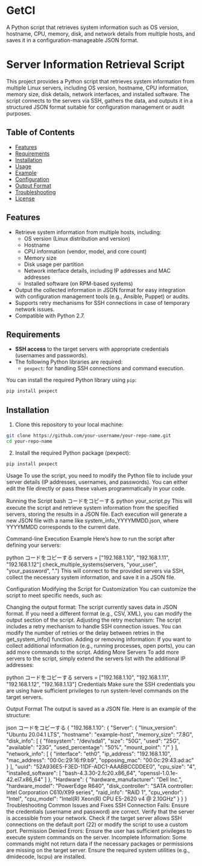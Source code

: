 # GetCI
A Python script that retrieves system information such as OS version, hostname, CPU, memory, disk, and network details from multiple hosts, and saves it in a configuration-manageable JSON format.

# Server Information Retrieval Script

This project provides a Python script that retrieves system information from multiple Linux servers, including OS version, hostname, CPU information, memory size, disk details, network interfaces, and installed software. The script connects to the servers via SSH, gathers the data, and outputs it in a structured JSON format suitable for configuration management or audit purposes.

## Table of Contents

- [Features](#features)
- [Requirements](#requirements)
- [Installation](#installation)
- [Usage](#usage)
- [Example](#example)
- [Configuration](#configuration)
- [Output Format](#output-format)
- [Troubleshooting](#troubleshooting)
- [License](#license)

## Features

- Retrieve system information from multiple hosts, including:
  - OS version (Linux distribution and version)
  - Hostname
  - CPU information (vendor, model, and core count)
  - Memory size
  - Disk usage per partition
  - Network interface details, including IP addresses and MAC addresses
  - Installed software (on RPM-based systems)
- Output the collected information in JSON format for easy integration with configuration management tools (e.g., Ansible, Puppet) or audits.
- Supports retry mechanisms for SSH connections in case of temporary network issues.
- Compatible with Python 2.7.

## Requirements

- **SSH access** to the target servers with appropriate credentials (usernames and passwords).
- The following Python libraries are required:
  - `pexpect`: for handling SSH connections and command execution.

You can install the required Python library using `pip`:

```bash
pip install pexpect
```

## Installation
1. Clone this repository to your local machine:
```bash
git clone https://github.com/your-username/your-repo-name.git
cd your-repo-name
```
2. Install the required Python package (pexpect):
```bash
pip install pexpect
```


Usage
To use the script, you need to modify the Python file to include your server details (IP addresses, usernames, and passwords). You can either edit the file directly or pass these values programmatically in your code.

Running the Script
bash
コードをコピーする
python your_script.py
This will execute the script and retrieve system information from the specified servers, storing the results in a JSON file. Each execution will generate a new JSON file with a name like system_info_YYYYMMDD.json, where YYYYMMDD corresponds to the current date.

Command-line Execution Example
Here’s how to run the script after defining your servers:

python
コードをコピーする
servers = ["192.168.1.10", "192.168.1.11", "192.168.1.12"]
check_multiple_systems(servers, "your_user", "your_password", ".")
This will connect to the provided servers via SSH, collect the necessary system information, and save it in a JSON file.

Configuration
Modifying the Script for Customization
You can customize the script to meet specific needs, such as:

Changing the output format: The script currently saves data in JSON format. If you need a different format (e.g., CSV, XML), you can modify the output section of the script.
Adjusting the retry mechanism: The script includes a retry mechanism to handle SSH connection issues. You can modify the number of retries or the delay between retries in the get_system_info() function.
Adding or removing information: If you want to collect additional information (e.g., running processes, open ports), you can add more commands to the script.
Adding More Servers
To add more servers to the script, simply extend the servers list with the additional IP addresses:

python
コードをコピーする
servers = ["192.168.1.10", "192.168.1.11", "192.168.1.12", "192.168.1.13"]
Credentials
Make sure the SSH credentials you are using have sufficient privileges to run system-level commands on the target servers.

Output Format
The output is saved as a JSON file. Here is an example of the structure:

json
コードをコピーする
{
  "192.168.1.10": {
    "Server": {
      "linux_version": "Ubuntu 20.04.1 LTS",
      "hostname": "example-host",
      "memory_size": "7.8G",
      "disk_info": [
        {
          "filesystem": "/dev/sda1",
          "size": "50G",
          "used": "25G",
          "available": "23G",
          "used_percentage": "50%",
          "mount_point": "/"
        }
      ],
      "network_info": [
        {
          "interface": "eth0",
          "ip_address": "192.168.1.10",
          "mac_address": "00:0c:29:16:f9:b9",
          "opposing_mac": "00:0c:29:43:ad:ac"
        }
      ],
      "uuid": "52A936E5-F3ED-11DF-ADC1-AAABBCCDDEE0",
      "cpu_size": "4",
      "installed_software": [
        "bash-4.3.30-2.fc20.x86_64",
        "openssl-1.0.1e-42.el7.x86_64"
      ]
    },
    "Hardware": {
      "hardware_manufacturer": "Dell Inc.",
      "hardware_model": "PowerEdge R640",
      "disk_controller": "SATA controller: Intel Corporation C610/X99 series",
      "raid_info": "RAID 1",
      "cpu_vendor": "Intel",
      "cpu_model": "Intel(R) Xeon(R) CPU E5-2620 v4 @ 2.10GHz"
    }
  }
}
Troubleshooting
Common Issues and Fixes
SSH Connection Fails:
Ensure the credentials (username and password) are correct.
Verify that the server is accessible from your network.
Check if the target server allows SSH connections on the default port (22) or modify the script to use a custom port.
Permission Denied Errors:
Ensure the user has sufficient privileges to execute system commands on the server.
Incomplete Information:
Some commands might not return data if the necessary packages or permissions are missing on the target server. Ensure the required system utilities (e.g., dmidecode, lscpu) are installed.


